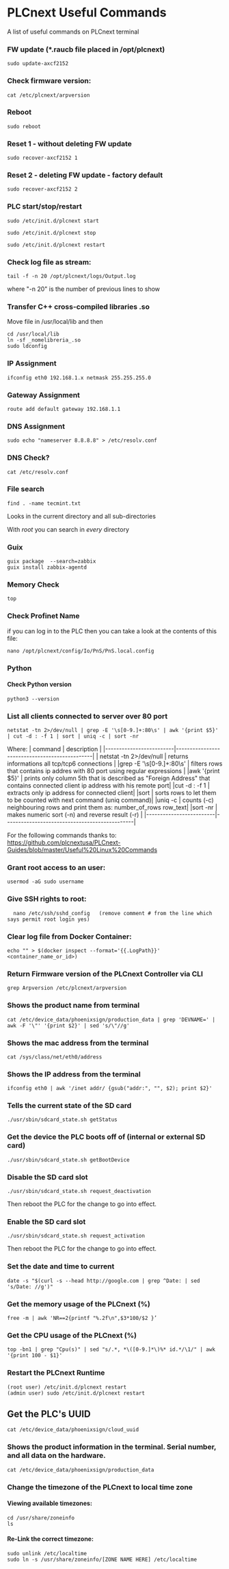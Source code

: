 # __PLCnext Useful Commands__
A list of useful commands on PLCnext terminal



### FW update (*.raucb file placed in /opt/plcnext)
```
sudo update-axcf2152
```

### Check firmware version:
```
cat /etc/plcnext/arpversion
```

### Reboot
```
sudo reboot
```

### Reset 1 - without deleting FW update
```
sudo recover-axcf2152 1      
```

### Reset 2 - deleting FW update - factory default
```
sudo recover-axcf2152 2      
```

### PLC start/stop/restart
```
sudo /etc/init.d/plcnext start
```
```
sudo /etc/init.d/plcnext stop
```
```
sudo /etc/init.d/plcnext restart
```

### Check log file as stream:
```
tail -f -n 20 /opt/plcnext/logs/Output.log
```
where "-n 20" is the number of previous lines to show 

### Transfer C++ cross-compiled libraries .so
Move file in /usr/local/lib and then
```
cd /usr/local/lib
ln -sf _nomelibreria_.so
sudo ldconfig
```

### IP Assignment
```
ifconfig eth0 192.168.1.x netmask 255.255.255.0
```

### Gateway Assignment
```
route add default gateway 192.168.1.1
```

### DNS Assignment
```
sudo echo "nameserver 8.8.8.8" > /etc/resolv.conf
```

### DNS Check?
```
cat /etc/resolv.conf 
```

### File search
```
find . -name tecmint.txt
```
Looks in the current directory and all sub-directories

With _root_ you can search in _every_ directory

### Guix
```
guix package  --search=zabbix
guix install zabbix-agentd
```

### Memory Check
```
top
```


### Check Profinet Name
if you can log in to the PLC then you can take a look at the contents of this file:
```
nano /opt/plcnext/config/Io/PnS/PnS.local.config
```

### Python
#### Check Python version
```python3 --version```

### List all clients connected to server over 80 port
```
netstat -tn 2>/dev/null | grep -E '\s[0-9.]+:80\s' | awk '{print $5}' | cut -d : -f 1 | sort | uniq -c | sort -nr
```
Where:
| command                 | description                                   |
|-------------------------|-----------------------------------------------|
| netstat -tn 2>/dev/null	| returns informations all tcp/tcp6 connections |
|grep -E '\s[0-9.]+:80\s'	| filters rows that contains ip addres with 80 port using regular expressions |
|awk '{print $5}'	| prints only column 5th that is described as "Foreign Address" that contains connected client ip address with his remote port|
|cut -d : -f 1	| extracts only ip address for connected client|
|sort	| sorts rows to let them to be counted with next command (uniq command)|
|uniq -c	| counts (-c) neighbouring rows and print them as: number_of_rows row_text|
|sort -nr	| makes numeric sort (-n) and reverse result (-r) |
|-------------------------|-----------------------------------------------|


For the following commands thanks to: https://github.com/plcnextusa/PLCnext-Guides/blob/master/Useful%20Linux%20Commands


### Grant root access to an user:
```
usermod -aG sudo username
```

### Give SSH rights to root:
```
  nano /etc/ssh/sshd_config   (remove comment # from the line which says permit root login yes)
```

### Clear log file from Docker Container:
  ```
  echo "" > $(docker inspect --format='{{.LogPath}}' <container_name_or_id>)
```
### Return Firmware version of the PLCnext Controller via CLI
```
grep Arpversion /etc/plcnext/arpversion
```

### Shows the product name from terminal
```
cat /etc/device_data/phoenixsign/production_data | grep 'DEVNAME=' | awk -F '\"' '{print $2}' | sed 's/\"//g'
```
### Shows the mac address from the terminal
  ```
  cat /sys/class/net/eth0/address
  ```
### Shows the IP address from the terminal
  ```
  ifconfig eth0 | awk '/inet addr/ {gsub("addr:", "", $2); print $2}'
```

### Tells the current state of the SD card
```
./usr/sbin/sdcard_state.sh getStatus
```
### Get the device the PLC boots off of (internal or external SD card)
```
./usr/sbin/sdcard_state.sh getBootDevice
```

### Disable the SD card slot
```
./usr/sbin/sdcard_state.sh request_deactivation
```
Then reboot the PLC for the change to go into effect.

### Enable the SD card slot
```
./usr/sbin/sdcard_state.sh request_activation
```
Then reboot the PLC for the change to go into effect.

### Set the date and time to current
```
date -s "$(curl -s --head http://google.com | grep ^Date: | sed 's/Date: //g')"
```

### Get the memory usage of the PLCnext (%)
```
free -m | awk 'NR==2{printf "%.2f\n",$3*100/$2 }’
```
### Get the CPU usage of the PLCnext (%)
```
top -bn1 | grep "Cpu(s)" | sed "s/.*, *\([0-9.]*\)%* id.*/\1/" | awk '{print 100 - $1}'
```
### Restart the PLCnext Runtime
```
(root user) /etc/init.d/plcnext restart
(admin user) sudo /etc/init.d/plcnext restart
```
## Get the PLC's UUID
```
cat /etc/device_data/phoenixsign/cloud_uuid
```
### Shows the product information in the terminal. Serial number, and all data on the hardware.
```
cat /etc/device_data/phoenixsign/production_data
```
### Change the timezone of the PLCnext to local time zone

#### Viewing available timezones:
  ```
  cd /usr/share/zoneinfo
  ls
```
####  Re-Link the correct timezone:
  ```
  sudo unlink /etc/localtime 
  sudo ln -s /usr/share/zoneinfo/[ZONE NAME HERE] /etc/localtime
```

